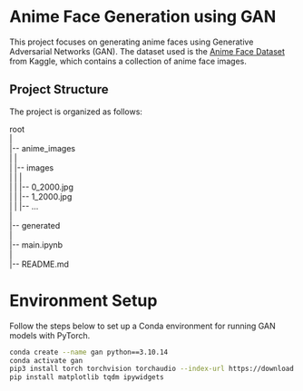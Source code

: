 # Anime Face Generation using GAN

This project focuses on generating anime faces using Generative Adversarial Networks (GAN). The dataset used is the [Anime Face Dataset](https://www.kaggle.com/datasets/splcher/animefacedataset) from Kaggle, which contains a collection of anime face images.

## Project Structure

The project is organized as follows:

root<br>
|<br>
|-- anime_images<br>
|   |<br>
|   |-- images<br>
|   |   |<br>
|   |   |-- 0_2000.jpg<br>
|   |   |-- 1_2000.jpg<br>
|   |   |-- ...<br>
|<br>
|-- generated<br>
|<br>
|-- main.ipynb<br>
|<br>
|-- README.md<br>



# Environment Setup

Follow the steps below to set up a Conda environment for running GAN models with PyTorch.

```bash
conda create --name gan python==3.10.14
conda activate gan
pip3 install torch torchvision torchaudio --index-url https://download.pytorch.org/whl/cu126
pip install matplotlib tqdm ipywidgets
```
